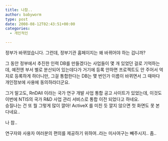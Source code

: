 ```yaml
---
title: 나참..
author: babyworm
type: post
date: 2008-08-12T02:43:51+00:00
categories:
  - 개인적인

---
```

정부가 바뀌었습니다. 그런데, 정부기관 홈페이지는 왜 바뀌어야 하는 겁니까? 

그 동안 정부에서 추진한 인력 DB를 만들겠다는 사업들이 몇 개 있었던 걸로 기억하는데, 예전엔 부서 별로 분산되어 있는데다가 거기에 등록 안하면 프로젝트도 안 주어서 억지로 등록하게 하더니만, 그걸 통합한다는 DB는 몇 번인가 이름이 바뀌면서 그 때마다 개인정보에 사용에 동의하라더군요. 

그거 말고도, RnDAll 이라는 국가 연구 개발 사업 통합 공고 사이트가 있었는데, 이것도 이번에 NTIS의 국가 R&D 사업 관리 서비스로 통합 이전 되었다고 하네요.  
승질나는 건 또 뭘 그렇게 많이 깔아! ActiveX 를 미친 듯 깔지 않으면 첫 화면도 못 본 다네요.. 

나 참.. 

연구자와 사용자 여러분의 편의를 제공하기 위하여..라는 미사여구는 빼주시지.. 좀..
